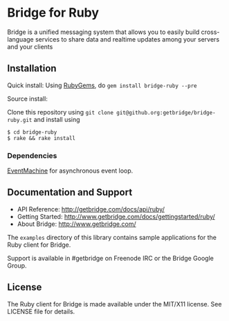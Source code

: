 # Bridge for Ruby
Bridge is a unified messaging system that allows you to easily build
cross-language services to share data and realtime updates among your
servers and your clients

## Installation
Quick install: Using [RubyGems](https://rubygems.org/), do `gem install bridge-ruby --pre`

Source install: 

Clone this repository using `git clone git@github.org:getbridge/bridge-ruby.git` and install using 

    $ cd bridge-ruby
    $ rake && rake install

### Dependencies
[EventMachine](http://rubyeventmachine.com/) for asynchronous event
loop.

## Documentation and Support
* API Reference: http://getbridge.com/docs/api/ruby/
* Getting Started: http://www.getbridge.com/docs/gettingstarted/ruby/
* About Bridge: http://www.getbridge.com/

The `examples` directory of this library contains sample applications for the Ruby client for  Bridge.

Support is available in #getbridge on Freenode IRC or the Bridge Google Group.


## License
The Ruby client for Bridge is made available under the MIT/X11 license. See LICENSE file for details.
